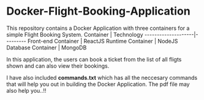 # Docker-Flight-Booking-Application

This repository contains a Docker Application with three containers for a simple Flight Booking System.
Container           | Technology
--------------------|---------
Front-end Container | ReactJS
Runtime Container   | NodeJS
Database Container  | MongoDB

In this application, the users can book a ticket from the list of all fligts shown and can also view their bookings.

I have also included **commands.txt** which has all the neccesary commands that will help you out in building the Docker Application.
The pdf file may also help you..!!

